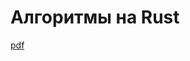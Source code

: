 # Алгоритмы на Rust

[pdf](https://github.com/user-attachments/files/17268523/algorithms-in-rust.pdf)
